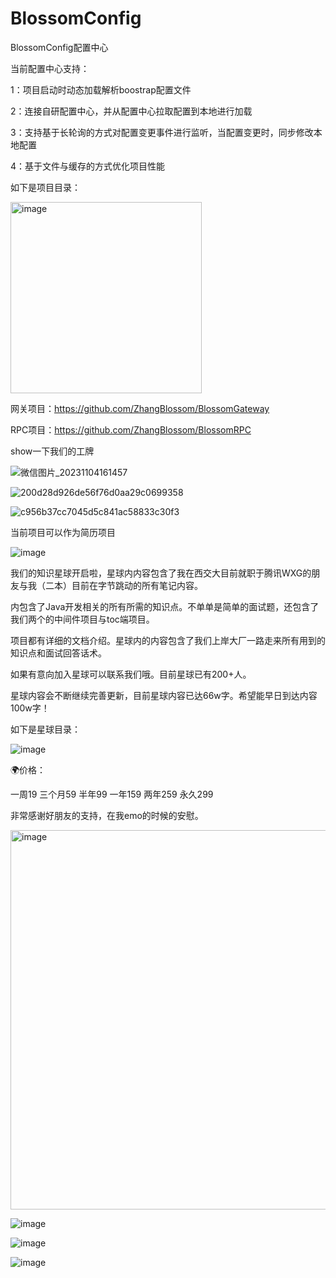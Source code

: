 # BlossomConfig
BlossomConfig配置中心

当前配置中心支持：

1：项目启动时动态加载解析boostrap配置文件

2：连接自研配置中心，并从配置中心拉取配置到本地进行加载

3：支持基于长轮询的方式对配置变更事件进行监听，当配置变更时，同步修改本地配置

4：基于文件与缓存的方式优化项目性能

如下是项目目录：

<img width="306" alt="image" src="https://github.com/ZhangBlossom/BlossomConfig/assets/110703773/90b00b41-1ea2-46cc-960c-a5f4ae41ff16">


网关项目：https://github.com/ZhangBlossom/BlossomGateway

RPC项目：https://github.com/ZhangBlossom/BlossomRPC

show一下我们的工牌

![微信图片_20231104161457](https://github.com/ZhangBlossom/BlossomGateway/assets/110703773/423d4a34-a86e-467b-9bf5-255cc242f16f)

![200d28d926de56f76d0aa29c0699358](https://github.com/ZhangBlossom/BlossomGateway/assets/110703773/e8139512-db82-4b8e-be7b-9a1000c309d1)

![c956b37cc7045d5c841ac58833c30f3](https://github.com/ZhangBlossom/BlossomGateway/assets/110703773/abf93eb0-a9ee-44a9-a2da-546b2661fa62)


当前项目可以作为简历项目

![image](https://github.com/ZhangBlossom/BlossomConfig/assets/110703773/4f1479bd-25f7-44ca-b3c6-5f4b3594574b)




我们的知识星球开启啦，星球内内容包含了我在西交大目前就职于腾讯WXG的朋友与我（二本）目前在字节跳动的所有笔记内容。

内包含了Java开发相关的所有所需的知识点。不单单是简单的面试题，还包含了我们两个的中间件项目与toc端项目。

项目都有详细的文档介绍。星球内的内容包含了我们上岸大厂一路走来所有用到的知识点和面试回答话术。                                          

如果有意向加入星球可以联系我们哦。目前星球已有200+人。

星球内容会不断继续完善更新，目前星球内容已达66w字。希望能早日到达内容100w字！    

如下是星球目录：

![image](https://github.com/ZhangBlossom/BlossomConfig/assets/110703773/f2d60fbe-4c60-45e6-8652-8165db844992)

🌍价格：

一周19  三个月59  半年99  一年159  两年259  永久299

非常感谢好朋友的支持，在我emo的时候的安慰。

<img width="607" alt="image" src="https://github.com/ZhangBlossom/BlossomConfig/assets/110703773/aca50ed1-d46f-4349-9a57-97a6e6045398">


![image](https://github.com/ZhangBlossom/BlossomGateway/assets/110703773/fbd12c89-ca55-4efc-b8b7-c6c0dd0061ac)

![image](https://github.com/ZhangBlossom/BlossomConfig/assets/110703773/f5d98397-0a87-4bac-b24b-a2a4c7c9eae1)

![image](https://github.com/ZhangBlossom/BlossomGateway/assets/110703773/61c9cfb1-f6fb-4dc1-8d2d-e39ac7546470)


